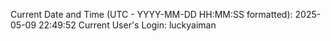 Current Date and Time (UTC - YYYY-MM-DD HH:MM:SS formatted): 2025-05-09 22:49:52
Current User's Login: luckyaiman
